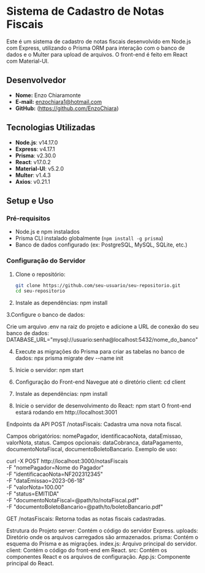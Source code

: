 # Sistema de Cadastro de Notas Fiscais

Este é um sistema de cadastro de notas fiscais desenvolvido em Node.js com Express, utilizando o Prisma ORM para interação com o banco de dados e o Multer para upload de arquivos. O front-end é feito em React com Material-UI.

## Desenvolvedor

- **Nome:** Enzo Chiaramonte
- **E-mail:** enzochiara1@hotmail.com
- **GitHub:** (https://github.com/EnzoChiara)

## Tecnologias Utilizadas

- **Node.js**: v14.17.0
- **Express**: v4.17.1
- **Prisma**: v2.30.0
- **React**: v17.0.2
- **Material-UI**: v5.2.0
- **Multer**: v1.4.3
- **Axios**: v0.21.1

## Setup e Uso

### Pré-requisitos

- Node.js e npm instalados
- Prisma CLI instalado globalmente (`npm install -g prisma`)
- Banco de dados configurado (ex: PostgreSQL, MySQL, SQLite, etc.)

### Configuração do Servidor

1. Clone o repositório:

   ```bash
   git clone https://github.com/seu-usuario/seu-repositorio.git
   cd seu-repositorio

2. Instale as dependências:
npm install

3.Configure o banco de dados:

Crie um arquivo .env na raiz do projeto e adicione a URL de conexão do seu banco de dados:
DATABASE_URL="mysql://usuario:senha@localhost:5432/nome_do_banco"

4. Execute as migrações do Prisma para criar as tabelas no banco de dados:
npx prisma migrate dev --name init

6. Inicie o servidor:
   npm start

1. Configuração do Front-end
Navegue até o diretório client:
cd client

2. Instale as dependências:
npm install

3. Inicie o servidor de desenvolvimento do React:
npm start
O front-end estará rodando em http://localhost:3001



Endpoints da API
POST /notasFiscais: Cadastra uma nova nota fiscal.

Campos obrigatórios: nomePagador, identificacaoNota, dataEmissao, valorNota, status.
Campos opcionais: dataCobranca, dataPagamento, documentoNotaFiscal, documentoBoletoBancario.
Exemplo de uso:

curl -X POST http://localhost:3000/notasFiscais \
  -F "nomePagador=Nome do Pagador" \
  -F "identificacaoNota=NF202312345" \
  -F "dataEmissao=2023-06-18" \
  -F "valorNota=100.00" \
  -F "status=EMITIDA" \
  -F "documentoNotaFiscal=@path/to/notaFiscal.pdf" \
  -F "documentoBoletoBancario=@path/to/boletoBancario.pdf"
  
GET /notasFiscais: Retorna todas as notas fiscais cadastradas.

Estrutura do Projeto
server: Contém o código do servidor Express.
uploads: Diretório onde os arquivos carregados são armazenados.
prisma: Contém o esquema do Prisma e as migrações.
index.js: Arquivo principal do servidor.
client: Contém o código do front-end em React.
src: Contém os componentes React e os arquivos de configuração.
App.js: Componente principal do React.
